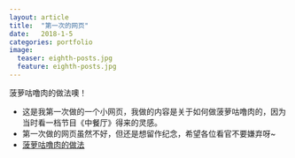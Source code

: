```yaml
---
layout: article
title:  "第一次的网页"
date:   2018-1-5 
categories: portfolio
image:
  teaser: eighth-posts.jpg
  feature: eighth-posts.jpg
---
```

菠萝咕噜肉的做法噢！





- 这是我第一次做的一个小网页，我做的内容是关于如何做菠萝咕噜肉的，因为当时看一档节目《中餐厅》得来的灵感。  
- 第一次做的网页虽然不好，但还是想留作纪念，希望各位看官不要嫌弃呀~
- <a href="https://123rainbow23.github.io/portfolio/第一次网页作业/index.html " target="_blank">菠萝咕噜肉的做法</a>